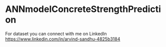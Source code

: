 # ANNmodelConcreteStrengthPrediction
For dataset you can connect with me on LinkedIn
https://www.linkedin.com/in/arvind-sandhu-4825b3184


